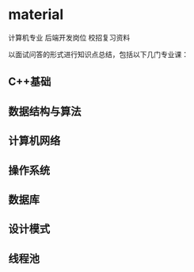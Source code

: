 # material
计算机专业 后端开发岗位 校招复习资料

以面试问答的形式进行知识点总结，包括以下几门专业课：

## C++基础

## 数据结构与算法

## 计算机网络

## 操作系统

## 数据库

## 设计模式

## 线程池